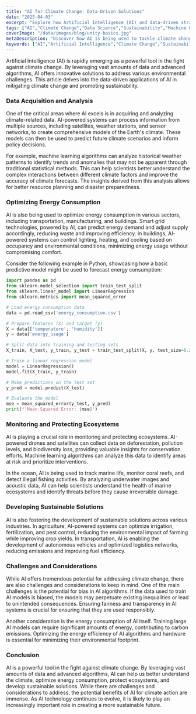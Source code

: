 ```yaml
---
title: "AI for Climate Change: Data-Driven Solutions"
date: "2025-04-03"
excerpt: "Explore how Artificial Intelligence (AI) and data-driven strategies are being deployed to combat climate change, offering innovative solutions for environmental sustainability."
tags: ["AI","Climate Change","Data Science","Sustainability","Machine Learning"]
coverImage: "/data/images/blog/unity-basics.jpg"
metaDescription: "Discover how AI is being used to tackle climate change with data-driven solutions, optimizing energy use, monitoring ecosystems, and promoting sustainability."
keywords: ["AI","Artificial Intelligence","Climate Change","Sustainability","Data Science","Machine Learning","Energy Optimization","Ecosystem Monitoring","Predictive Modeling"]
---
```


Artificial Intelligence (AI) is rapidly emerging as a powerful tool in the fight against climate change. By leveraging vast amounts of data and advanced algorithms, AI offers innovative solutions to address various environmental challenges. This article delves into the data-driven applications of AI in mitigating climate change and promoting sustainability.

### Data Acquisition and Analysis

One of the critical areas where AI excels is in acquiring and analyzing climate-related data. AI-powered systems can process information from multiple sources, including satellites, weather stations, and sensor networks, to create comprehensive models of the Earth's climate. These models can then be used to predict future climate scenarios and inform policy decisions.

For example, machine learning algorithms can analyze historical weather patterns to identify trends and anomalies that may not be apparent through traditional statistical methods. This can help scientists better understand the complex interactions between different climate factors and improve the accuracy of climate forecasts. The insights derived from this analysis allows for better resource planning and disaster preparedness.

### Optimizing Energy Consumption

AI is also being used to optimize energy consumption in various sectors, including transportation, manufacturing, and buildings. Smart grid technologies, powered by AI, can predict energy demand and adjust supply accordingly, reducing waste and improving efficiency. In buildings, AI-powered systems can control lighting, heating, and cooling based on occupancy and environmental conditions, minimizing energy usage without compromising comfort.

Consider the following example in Python, showcasing how a basic predictive model might be used to forecast energy consumption:

```python
import pandas as pd
from sklearn.model_selection import train_test_split
from sklearn.linear_model import LinearRegression
from sklearn.metrics import mean_squared_error

# Load energy consumption data
data = pd.read_csv('energy_consumption.csv')

# Prepare features (X) and target (y)
X = data[['temperature', 'humidity']]
y = data['energy_usage']

# Split data into training and testing sets
X_train, X_test, y_train, y_test = train_test_split(X, y, test_size=0.2, random_state=42)

# Train a linear regression model
model = LinearRegression()
model.fit(X_train, y_train)

# Make predictions on the test set
y_pred = model.predict(X_test)

# Evaluate the model
mse = mean_squared_error(y_test, y_pred)
print(f'Mean Squared Error: {mse}')
```

### Monitoring and Protecting Ecosystems

AI is playing a crucial role in monitoring and protecting ecosystems. AI-powered drones and satellites can collect data on deforestation, pollution levels, and biodiversity loss, providing valuable insights for conservation efforts. Machine learning algorithms can analyze this data to identify areas at risk and prioritize interventions.

In the ocean, AI is being used to track marine life, monitor coral reefs, and detect illegal fishing activities. By analyzing underwater images and acoustic data, AI can help scientists understand the health of marine ecosystems and identify threats before they cause irreversible damage.

### Developing Sustainable Solutions

AI is also fostering the development of sustainable solutions across various industries. In agriculture, AI-powered systems can optimize irrigation, fertilization, and pest control, reducing the environmental impact of farming while improving crop yields. In transportation, AI is enabling the development of autonomous vehicles and optimized logistics networks, reducing emissions and improving fuel efficiency.

### Challenges and Considerations

While AI offers tremendous potential for addressing climate change, there are also challenges and considerations to keep in mind. One of the main challenges is the potential for bias in AI algorithms. If the data used to train AI models is biased, the models may perpetuate existing inequalities or lead to unintended consequences. Ensuring fairness and transparency in AI systems is crucial for ensuring that they are used responsibly.

Another consideration is the energy consumption of AI itself. Training large AI models can require significant amounts of energy, contributing to carbon emissions. Optimizing the energy efficiency of AI algorithms and hardware is essential for minimizing their environmental footprint.

### Conclusion

AI is a powerful tool in the fight against climate change. By leveraging vast amounts of data and advanced algorithms, AI can help us better understand the climate, optimize energy consumption, protect ecosystems, and develop sustainable solutions. While there are challenges and considerations to address, the potential benefits of AI for climate action are immense. As AI technology continues to evolve, it is likely to play an increasingly important role in creating a more sustainable future.
    